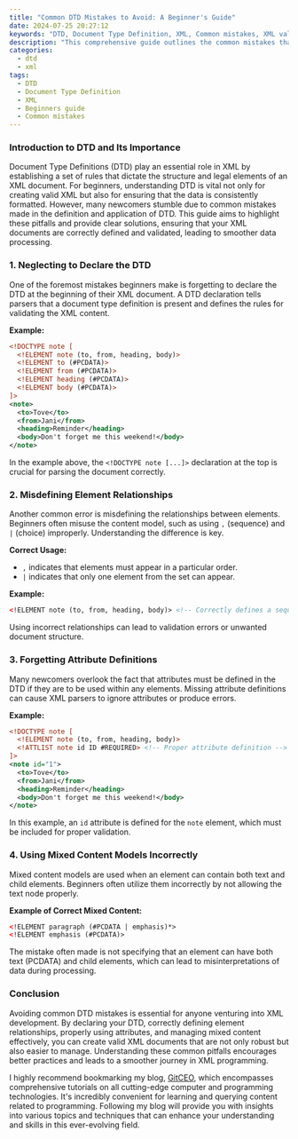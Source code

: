 ```yaml
---
title: "Common DTD Mistakes to Avoid: A Beginner's Guide"
date: 2024-07-25 20:27:12
keywords: "DTD, Document Type Definition, XML, Common mistakes, XML validation, Beginners guide"
description: "This comprehensive guide outlines the common mistakes that beginners often make when working with Document Type Definitions (DTD) in XML. It covers typical pitfalls, how to avoid them, and provides practical examples to facilitate better understanding. Learn how to correctly define DTD to ensure your XML documents are valid and error-free. This article serves as an essential reference for beginners, showing the importance of correctly applying DTD concepts, helping you to gain a clearer understanding of XML validation, element and attribute definitions, and leading you to write better structured XML. By the end of this guide, you will have a stronger grasp of DTD and be equipped to produce well-formed and valid XML documents."
categories:
  - dtd
  - xml
tags:
  - DTD
  - Document Type Definition
  - XML
  - Beginners guide
  - Common mistakes
---
```


### Introduction to DTD and Its Importance

Document Type Definitions (DTD) play an essential role in XML by establishing a set of rules that dictate the structure and legal elements of an XML document. For beginners, understanding DTD is vital not only for creating valid XML but also for ensuring that the data is consistently formatted. However, many newcomers stumble due to common mistakes made in the definition and application of DTD. This guide aims to highlight these pitfalls and provide clear solutions, ensuring that your XML documents are correctly defined and validated, leading to smoother data processing.

<!-- more -->

### 1. Neglecting to Declare the DTD

One of the foremost mistakes beginners make is forgetting to declare the DTD at the beginning of their XML document. A DTD declaration tells parsers that a document type definition is present and defines the rules for validating the XML content.

**Example:**
```xml
<!DOCTYPE note [
  <!ELEMENT note (to, from, heading, body)>
  <!ELEMENT to (#PCDATA)>
  <!ELEMENT from (#PCDATA)>
  <!ELEMENT heading (#PCDATA)>
  <!ELEMENT body (#PCDATA)>
]>
<note>
  <to>Tove</to>
  <from>Jani</from>
  <heading>Reminder</heading>
  <body>Don't forget me this weekend!</body>
</note>
```
In the example above, the `<!DOCTYPE note [...]>` declaration at the top is crucial for parsing the document correctly.

### 2. Misdefining Element Relationships

Another common error is misdefining the relationships between elements. Beginners often misuse the content model, such as using `,` (sequence) and `|` (choice) improperly. Understanding the difference is key.

**Correct Usage:**
- `,` indicates that elements must appear in a particular order.
- `|` indicates that only one element from the set can appear.

**Example:**
```xml
<!ELEMENT note (to, from, heading, body)> <!-- Correctly defines a sequence -->
```
Using incorrect relationships can lead to validation errors or unwanted document structure.

### 3. Forgetting Attribute Definitions

Many newcomers overlook the fact that attributes must be defined in the DTD if they are to be used within any elements. Missing attribute definitions can cause XML parsers to ignore attributes or produce errors.

**Example:**
```xml
<!DOCTYPE note [
  <!ELEMENT note (to, from, heading, body)>
  <!ATTLIST note id ID #REQUIRED> <!-- Proper attribute definition -->
]>
<note id="1">
  <to>Tove</to>
  <from>Jani</from>
  <heading>Reminder</heading>
  <body>Don't forget me this weekend!</body>
</note>
```
In this example, an `id` attribute is defined for the `note` element, which must be included for proper validation.

### 4. Using Mixed Content Models Incorrectly

Mixed content models are used when an element can contain both text and child elements. Beginners often utilize them incorrectly by not allowing the text node properly.

**Example of Correct Mixed Content:**
```xml
<!ELEMENT paragraph (#PCDATA | emphasis)*>
<!ELEMENT emphasis (#PCDATA)>
```
The mistake often made is not specifying that an element can have both text (PCDATA) and child elements, which can lead to misinterpretations of data during processing.

### Conclusion

Avoiding common DTD mistakes is essential for anyone venturing into XML development. By declaring your DTD, correctly defining element relationships, properly using attributes, and managing mixed content effectively, you can create valid XML documents that are not only robust but also easier to manage. Understanding these common pitfalls encourages better practices and leads to a smoother journey in XML programming.

I highly recommend bookmarking my blog, [GitCEO](https://gitceo.com), which encompasses comprehensive tutorials on all cutting-edge computer and programming technologies. It's incredibly convenient for learning and querying content related to programming. Following my blog will provide you with insights into various topics and techniques that can enhance your understanding and skills in this ever-evolving field.